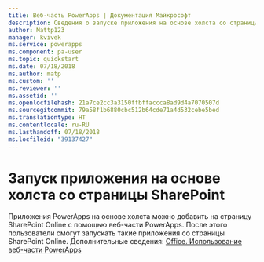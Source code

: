```yaml
---
title: Веб-часть PowerApps | Документация Майкрософт
description: Сведения о запуске приложения на основе холста со страницы SharePoint.
author: Mattp123
manager: kvivek
ms.service: powerapps
ms.component: pa-user
ms.topic: quickstart
ms.date: 07/18/2018
ms.author: matp
ms.custom: ''
ms.reviewer: ''
ms.assetid: ''
ms.openlocfilehash: 21a7ce2cc3a3150ffbffaccca8ad9d4a7070507d
ms.sourcegitcommit: 79a58f1b6880cbc512b64cde71a4d532cebe5bed
ms.translationtype: HT
ms.contentlocale: ru-RU
ms.lasthandoff: 07/18/2018
ms.locfileid: "39137427"
---
```

# <a name="run-a-canvas-app-from-a-sharepoint-page"></a>Запуск приложения на основе холста со страницы SharePoint

Приложения PowerApps на основе холста можно добавить на страницу SharePoint Online с помощью веб-части PowerApps. После этого пользователи смогут запускать такие приложения со страницы SharePoint Online. Дополнительные сведения: [Office. Использование веб-части PowerApps](https://support.office.com/article/use-the-powerapps-web-part-6285f05e-e441-408a-99d7-aa688195cd1c?ui=en-US&rs=en-US&ad=US)